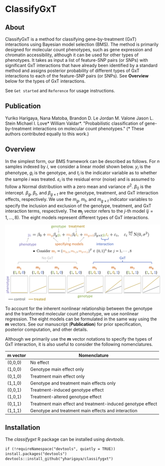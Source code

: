 # ClassifyGxT

## About

ClassifyGxT is a method for classifying gene-by-treatment (GxT) interactions using Bayesian model selection (BMS).
The method is primarily designed for molecular count phenotypes, such as gene expression and chromatin accessibility, although it can be used for other types of phenotypes.
It takes as input a list of feature-SNP pairs (or SNPs) with significant GxT interactions that have already been identified by a standard method and assigns posterior probability of different types of GxT interactions to each of the feature-SNP pairs (or SNPs).
See **Overview** below for the types of GxT interactions.

See `Get started` and `Reference` for usage instructions.

## Publication

Yuriko Harigaya, 
Nana Matoba,
Brandon D. Le
Jordan M. Valone
Jason L. Stein
Michael I. Love\*
William Valdar\*.
"Probabilistic classification of gene-by-treatment interactions on molecular count phenotypes."
(\* These authors contributed equally to this work.)

## Overview

In the simplest form, our BMS framework can be described as follows. 
For $n$ samples indexed by $i$, we consider a linear model shown below. 
$y_i$ is the phenotype, $g_i$ is the genotype, and $t_i$ is the
indicator variable as to whether the sample $i$ was treated.
$\varepsilon_i$ is the residual error (noise) and is assumed to follow a Normal distributiion with a zero mean and variance $\sigma^2$.
$\beta_0$ is the intercept.
$\beta_g$, $\beta_t$, and $\beta_{g \times t}$ are the genotype, treatment, and GxT interaction effects, respectively.
We use the $m_g$, $m_t$, and $m_{g \times t}$ indicator variables to specify the inclusion and exclusion of the genotype, treatment, and GxT interaction terms, respectively.
The $\mathbf{m}_j$ vector refers to the $j$-th model ($j = 1, \dots, 8$).
The eight models represent different types of GxT interactions.

<center><img src="man/figures/bms.png" align="center" width="600"></center>

To account for the inherent nonlinear relationship between the genotype and the tranformed molecular count phenotype, we use nonlinear regression.
The eight models can be formulated in the same way using the $\mathbf{m}$ vectors.
See our manuscript (**Publication**) for prior specification, posterior computation, and other details.

Although we primarily use the $\mathbf{m}$ vector notations to specify the types of GxT interaction, it is also useful to consider the following nomenclatures. 

|$\mathbf{m}$ vector|Nomenclature|
|--|--|
|(0,0,0)|No effect|
|(1,0,0)|Genotype main effect only|
|(0,1,0)|Treatment main effect only|
|(1,1,0)|Genotype and treatment main effects only|
|(0,0,1)|Treatment-induced genotype effect|
|(1,0,1)|Treatment-altered genotype effect|
|(0,1,1)|Treatment main effect and treatment-induced genotype effect|
|(1,1,1)|Genotype and treatment main effects and interaction|

## Installation

The *classifygxt* R package can be installed using *devtools*.

```
if (!requireNamespace("devtools", quietly = TRUE)) install.packages("devtools")
devtools::install_github("yharigaya/classifygxt")
```
